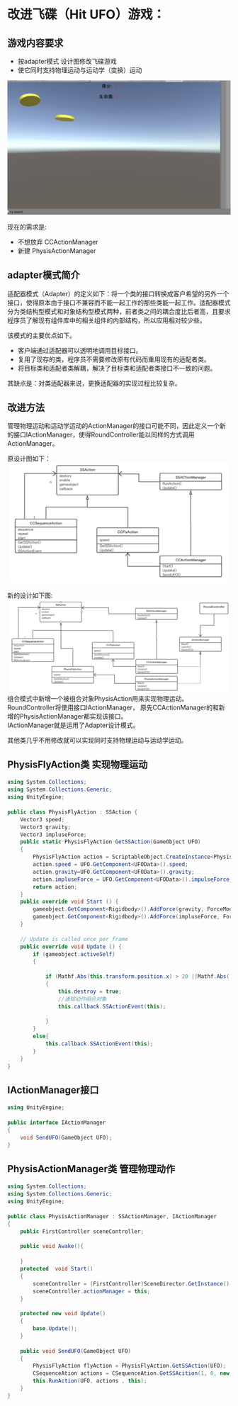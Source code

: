 # 改进飞碟（Hit UFO）游戏：

## 游戏内容要求
- 按adapter模式 设计图修改飞碟游戏
- 使它同时支持物理运动与运动学（变换）运动

![游戏截图](image/ufo.png)

现在的需求是:
- 不想放弃 CCActionManager
- 新建 PhysisActionManager  

## adapter模式简介
适配器模式（Adapter）的定义如下：将一个类的接口转换成客户希望的另外一个接口，使得原本由于接口不兼容而不能一起工作的那些类能一起工作。适配器模式分为类结构型模式和对象结构型模式两种，前者类之间的耦合度比后者高，且要求程序员了解现有组件库中的相关组件的内部结构，所以应用相对较少些。

该模式的主要优点如下。
- 客户端通过适配器可以透明地调用目标接口。
- 复用了现存的类，程序员不需要修改原有代码而重用现有的适配者类。
- 将目标类和适配者类解耦，解决了目标类和适配者类接口不一致的问题。

其缺点是：对类适配器来说，更换适配器的实现过程比较复杂。

## 改进方法
管理物理运动和运动学运动的ActionManager的接口可能不同，因此定义一个新的接口IActionManager，使得RoundController能以同样的方式调用ActionManager。  

原设计图如下：
![](image/preUML.png)

新的设计如下图:
![](image/newUML.png)  
组合模式中新增一个被组合对象PhysisAction用来实现物理运动。  
RoundController将使用接口IActionManager，
原先CCActionManager的和新增的PhysisActionManager都实现该接口。   
IActionManager就是运用了Adapter设计模式。  

其他类几乎不用修改就可以实现同时支持物理运动与运动学运动。  
## PhysisFlyAction类 实现物理运动
```cs
using System.Collections;
using System.Collections.Generic;
using UnityEngine;
 
public class PhysisFlyAction : SSAction {
    Vector3 speed;
    Vector3 gravity;
    Vector3 impluseForce;
    public static PhysisFlyAction GetSSAction(GameObject UFO)
    {
        PhysisFlyAction action = ScriptableObject.CreateInstance<PhysisFlyAction>();
        action.speed = UFO.GetComponent<UFOData>().speed;
        action.gravity=UFO.GetComponent<UFOData>().gravity;
        action.impluseForce = UFO.GetComponent<UFOData>().impulseForce;
        return action;
    }
	public override void Start () {
        gameobject.GetComponent<Rigidbody>().AddForce(gravity, ForceMode.Force);
        gameobject.GetComponent<Rigidbody>().AddForce(impluseForce, ForceMode.Impulse);
    }
 
    // Update is called once per frame
    public override void Update () {
        if (gameobject.activeSelf)
        {

            if (Mathf.Abs(this.transform.position.x) > 20 ||Mathf.Abs( this.transform.position.y) > 13)
            {
                this.destroy = true;
                //通知动作组合对象
                this.callback.SSActionEvent(this);

            }
        }
        else{
            this.callback.SSActionEvent(this);
        }
	}
}
```

## IActionManager接口
```cs
using UnityEngine;

public interface IActionManager
{
    void SendUFO(GameObject UFO);
}
```

## PhysisActionManager类 管理物理动作
```cs
using System.Collections;
using System.Collections.Generic;
using UnityEngine;

public class PhysisActionManager : SSActionManager, IActionManager
{
    public FirstController sceneController;

    public void Awake(){
        
    }
    protected  void Start()
    {
        sceneController = (FirstController)SceneDirector.GetInstance().CSController;
        sceneController.actionManager = this;
    }

    protected new void Update()
    {
        base.Update();
    }

    public void SendUFO(GameObject UFO)
    {
        PhysisFlyAction flyAction = PhysisFlyAction.GetSSAction(UFO);
        CSequenceAtion actions = CSequenceAtion.GetSSAcition(1, 0, new List<SSAction>{flyAction});
        this.RunAction(UFO, actions , this);
    }
}
```